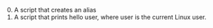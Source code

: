 0. A script that creates an alias
1. A script that prints hello user, where user is the current Linux user.
